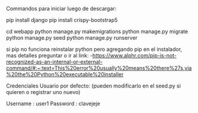 Commandos para iniciar luego de descargar:

pip install django
pip install crispy-bootstrap5

cd webapp
python manage.py makemigrations
python manage.py migrate
python manage.py seed
python manage.py runserver

si pip no funciona reinstalar python pero agregando pip en el instalador, mas detalles preguntar o ir al link:
-https://www.alphr.com/pip-is-not-recognized-as-an-internal-or-external-command/#:~:text=This%20error%20usually%20means%20there%27s,via%20the%20Python%20executable%20installer

Credenciales Usuario por defecto: (pueden modificarlo en el seed.py si quieren o registrar uno nuevo)

Username : user1
Password : clavejeje